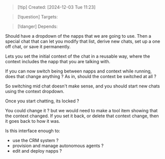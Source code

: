 
>[!tip] Created: [2024-12-03 Tue 11:23]

>[!question] Targets: 

>[!danger] Depends: 

Should have a dropdown of the napps that we are going to use.
Then a special chat that can let you modify that list, derive new chats, set up a one off chat, or save it permanently.

Lets you set the initial context of the chat in a reusable way, where the context includes the napp that you are talking with.


If you can now switch being between napps and context while running, does that change anything ?  As in, should the context be switched at all ?

So switching mid chat doesn't make sense, and you should start new chats using the context dropdown.

Once you start chatting, its locked ?

You could change it ? but we would need to make a tool item showing that the context changed.
If you set it back, or delete that context change, then it goes back to how it was.

Is this interface enough to:
- use the CRM system ?
- provision and manage autonomous agents ?
- edit and deploy napps ?